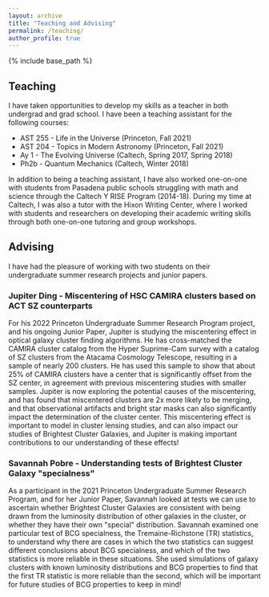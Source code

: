 ```yaml
---
layout: archive
title: "Teaching and Advising"
permalink: /teaching/
author_profile: true
---
```


{% include base_path %}

## Teaching
I have taken opportunities to develop my skills as a teacher in both undergrad and grad school. I have been a teaching assistant for the following courses:
* AST 255 - Life in the Universe (Princeton, Fall 2021)
* AST 204 - Topics in Modern Astronomy (Princeton, Fall 2021) 
* Ay 1 - The Evolving Universe (Caltech, Spring 2017, Spring 2018)
* Ph2b - Quantum Mechanics (Caltech, Winter 2018)

In addition to being a teaching assistant, I have also worked one-on-one with students from Pasadena public schools struggling with math and science through the Caltech Y RISE Program (2014-18). During my time at Caltech, I was also a tutor with the Hixon Writing Center, where I worked with students and researchers on developing their academic writing skills through both one-on-one tutoring and group workshops.


## Advising
I have had the pleasure of working with two students on their undergraduate summer research projects and junior papers. 

### Jupiter Ding - Miscentering of HSC CAMIRA clusters based on ACT SZ counterparts 
For his 2022 Princeton Undergraduate Summer Research Program project, and his ongoing Junior Paper, Jupiter is studying the 
miscentering effect in optical galaxy cluster finding algorithms. He has cross-matched the CAMIRA cluster catalog from the Hyper Suprime-Cam survey 
with a catalog of SZ clusters from the Atacama Cosmology Telescope, resulting in a sample of nearly 200 clusters. He has used this sample to show that 
about 25% of CAMIRA clusters have a center that is significantly offset from the SZ center, in agreement with previous miscentering studies with 
smaller samples. Jupiter is now exploring the potential causes of the miscentering, and has found that miscentered clusters are 2x more likely to be 
merging, and that observational artifacts and bright star masks can also significantly impact the determination of the cluster center. This miscentering 
effect is important to model in cluster lensing studies, and can also impact our studies of Brightest Cluster Galaxies, and Jupiter is making important 
contributions to our understanding of these effects!

### Savannah Pobre - Understanding tests of Brightest Cluster Galaxy "specialness"
As a participant in the 2021 Princeton Undergraduate Summer Research Program, and for her Junior Paper, Savannah looked at tests we can use to 
ascertain whether Brightest Cluster Galaxies are consistent with being drawn from the luminosity distribution of other galaxies in the cluster, or 
whether they have their own "special" distribution. Savannah examined one particular test of BCG specialness, the Tremaine-Richstone (TR) statistics, to 
understand why there are cases in which the two statistics can suggest different conclusions about BCG specialness, and which of the two statistics 
is more reliable in these situations. She used simulations of galaxy clusters with known luminosity distributions and BCG properties to find that the 
first TR statistic is more reliable than the second, which will be important for future studies of BCG properties to keep in mind!
